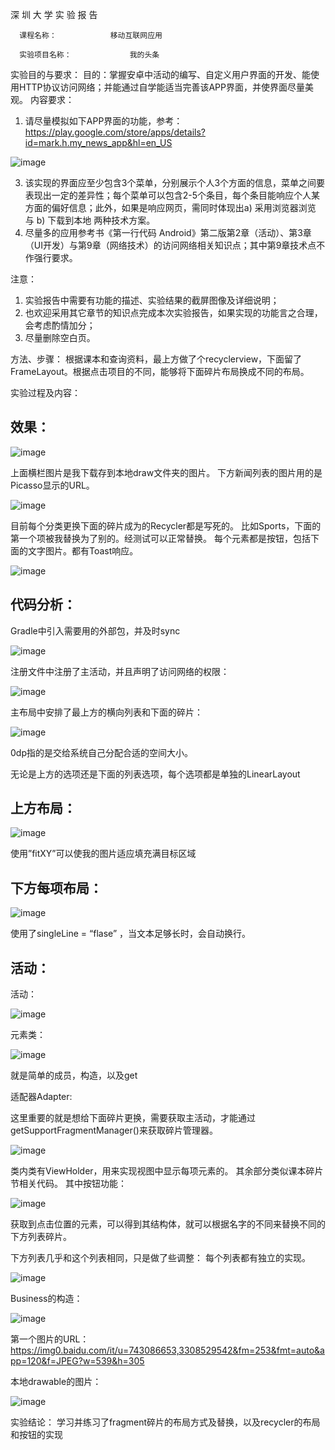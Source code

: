 深 圳 大 学 实 验 报 告


      课程名称：            移动互联网应用             

      实验项目名称：             我的头条        


实验目的与要求：
目的：掌握安卓中活动的编写、自定义用户界面的开发、能使用HTTP协议访问网络；并能通过自学能适当完善该APP界面，并使界面尽量美观。
内容要求：
1. 请尽量模拟如下APP界面的功能，参考：
https://play.google.com/store/apps/details?id=mark.h.my_news_app&hl=en_US

![image](https://github.com/lubenweiNBNBNBNB/my_headline/assets/109973657/3336f606-3192-4061-82da-76fd48f9e25f)

3. 该实现的界面应至少包含3个菜单，分别展示个人3个方面的信息，菜单之间要表现出一定的差异性；每个菜单可以包含2-5个条目，每个条目能响应个人某方面的偏好信息；此外，如果是响应网页，需同时体现出a) 采用浏览器浏览 与 b) 下载到本地 两种技术方案。
4. 尽量多的应用参考书《第一行代码 Android》第二版第2章（活动）、第3章（UI开发）与第9章（网络技术）的访问网络相关知识点；其中第9章技术点不作强行要求。

注意：
1. 实验报告中需要有功能的描述、实验结果的截屏图像及详细说明；
2. 也欢迎采用其它章节的知识点完成本次实验报告，如果实现的功能言之合理，会考虑酌情加分；
3. 尽量删除空白页。

方法、步骤：
根据课本和查询资料，最上方做了个recyclerview，下面留了FrameLayout。根据点击项目的不同，能够将下面碎片布局换成不同的布局。

实验过程及内容：
## 效果：

![image](https://github.com/lubenweiNBNBNBNB/my_headline/assets/109973657/3a064f2e-3ef5-474c-b538-a89e0c0ff968)

上面横栏图片是我下载存到本地draw文件夹的图片。
下方新闻列表的图片用的是Picasso显示的URL。

![image](https://github.com/lubenweiNBNBNBNB/my_headline/assets/109973657/28eca613-be47-4d8e-902a-6d5bd3ce263e)

目前每个分类更换下面的碎片成为的Recycler都是写死的。
比如Sports，下面的第一个项被我替换为了别的。经测试可以正常替换。
每个元素都是按钮，包括下面的文字图片。都有Toast响应。

![image](https://github.com/lubenweiNBNBNBNB/my_headline/assets/109973657/2a46921d-1dce-416c-935a-3766bed11f1d)

## 代码分析：
Gradle中引入需要用的外部包，并及时sync

![image](https://github.com/lubenweiNBNBNBNB/my_headline/assets/109973657/e5fc3501-f66d-47b8-b115-48b03d46802f)

注册文件中注册了主活动，并且声明了访问网络的权限：

![image](https://github.com/lubenweiNBNBNBNB/my_headline/assets/109973657/3042dab0-b650-428c-a010-665b060d93f9)

主布局中安排了最上方的横向列表和下面的碎片：

![image](https://github.com/lubenweiNBNBNBNB/my_headline/assets/109973657/0f6e6b84-c33c-43d2-bf5d-3bae0a9f7329)

0dp指的是交给系统自己分配合适的空间大小。

无论是上方的选项还是下面的列表选项，每个选项都是单独的LinearLayout

## 上方布局：

![image](https://github.com/lubenweiNBNBNBNB/my_headline/assets/109973657/751facf6-49ba-4620-ae7e-9c28cd82d263)

使用”fitXY”可以使我的图片适应填充满目标区域

## 下方每项布局：

![image](https://github.com/lubenweiNBNBNBNB/my_headline/assets/109973657/ea62e09b-bb3b-45ad-ae0b-e9d8d0b998f0)

使用了singleLine = “flase” ，当文本足够长时，会自动换行。

## 活动：

活动：

![image](https://github.com/lubenweiNBNBNBNB/my_headline/assets/109973657/be264148-6476-4005-92db-92f1b83f4d67)

元素类：

![image](https://github.com/lubenweiNBNBNBNB/my_headline/assets/109973657/4e1b3c28-28d3-4a2d-b419-3199bf0fabd2)

就是简单的成员，构造，以及get

适配器Adapter:

这里重要的就是想给下面碎片更换，需要获取主活动，才能通过
getSupportFragmentManager()来获取碎片管理器。

![image](https://github.com/lubenweiNBNBNBNB/my_headline/assets/109973657/30ec7722-8296-430c-8e3d-2c9bc77bdedb)

类内类有ViewHolder，用来实现视图中显示每项元素的。
其余部分类似课本碎片节相关代码。
其中按钮功能：

![image](https://github.com/lubenweiNBNBNBNB/my_headline/assets/109973657/8ad9d3cf-5dc4-4892-8924-cc5df1972bdb)

获取到点击位置的元素，可以得到其结构体，就可以根据名字的不同来替换不同的下方列表碎片。

下方列表几乎和这个列表相同，只是做了些调整：
每个列表都有独立的实现。

![image](https://github.com/lubenweiNBNBNBNB/my_headline/assets/109973657/354e33c6-86e1-41fc-90c9-a25a905fba63)

Business的构造：

![image](https://github.com/lubenweiNBNBNBNB/my_headline/assets/109973657/1a38fb09-693f-49a2-88f3-b446c34c127a)

第一个图片的URL：
https://img0.baidu.com/it/u=743086653,3308529542&fm=253&fmt=auto&app=120&f=JPEG?w=539&h=305

本地drawable的图片：

![image](https://github.com/lubenweiNBNBNBNB/my_headline/assets/109973657/284f6446-e328-48c7-872b-f68bb1a41d87)

实验结论：
学习并练习了fragment碎片的布局方式及替换，以及recycler的布局和按钮的实现

